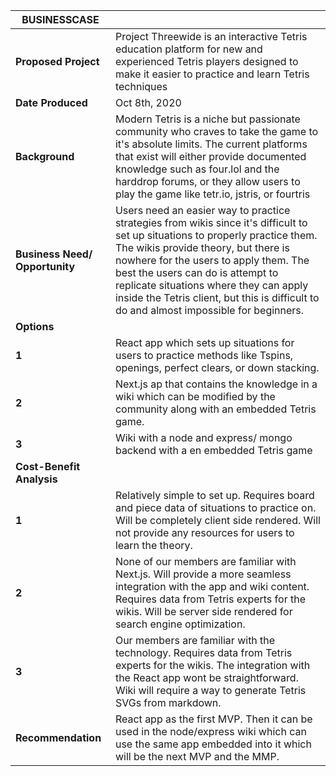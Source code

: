 | **BUSINESSCASE**               |                                                                                                                                                                                                                                                                                                                                                                                          |
|--------------------------------|------------------------------------------------------------------------------------------------------------------------------------------------------------------------------------------------------------------------------------------------------------------------------------------------------------------------------------------------------------------------------------------|
| **Proposed Project**           | Project Threewide is an interactive Tetris education platform for new and experienced Tetris players designed to make it easier to practice and learn Tetris techniques                                                                                                                                                                                                                  |
| **Date Produced**              | Oct 8th, 2020                                                                                                                                                                                                                                                                                                                                                                            |
| **Background**                 | Modern Tetris is a niche but passionate community who craves to take the game to it's absolute limits. The current platforms that exist will either provide documented knowledge such as four.lol and the harddrop forums, or they allow users to play the game like tetr.io, jstris, or fourtris                                                                                        |
| **Business Need/ Opportunity** | Users need an easier way to practice strategies from wikis since it's difficult to set up situations to properly practice them. The wikis provide theory, but there is nowhere for the users to apply them. The best the users can do is attempt to replicate situations where they can apply inside the Tetris client, but this is difficult to do and almost impossible for beginners. |
| **Options**                    |                                                                                                                                                                                                                                                                                                                                                                                          |
| **1**                          | React app which sets up situations for users to practice methods like Tspins, openings, perfect clears, or down stacking.                                                                                                                                                                                                                                                       |
| **2**                          | Next.js ap that contains the knowledge in a wiki which can be modified by the community along with an embedded Tetris game.                                                                                                                                                                                                                                                |
| **3**                          | Wiki with a node and express/ mongo backend with a en embedded Tetris game                                                                                                                                                                                                                                                                                                      |
| **Cost-Benefit Analysis**      |                                                                                                                                                                                                                                                                                                                                                                                          |
| **1**                          | Relatively simple to set up. Requires board and piece data of situations to practice on. Will be completely client side rendered. Will not provide any resources for users to learn the theory.                                                                                                                                                                                          |
| **2**                          | None of our members are familiar with Next.js. Will provide a more seamless integration with the app and wiki content. Requires data from Tetris experts for the wikis. Will be server side rendered for search engine optimization.                                                                                                                                                     |
| **3**                          | Our members are familiar with the technology.  Requires data from Tetris experts for the wikis. The integration with the React app wont be straightforward. Wiki will require a way to generate Tetris SVGs from markdown.                                                                                                                                                               |
| **Recommendation**             | React app as the first MVP. Then it can be used in the node/express wiki which can use the same app embedded into it which will be the next MVP and the MMP.                                                                                                                                                                                                                   |